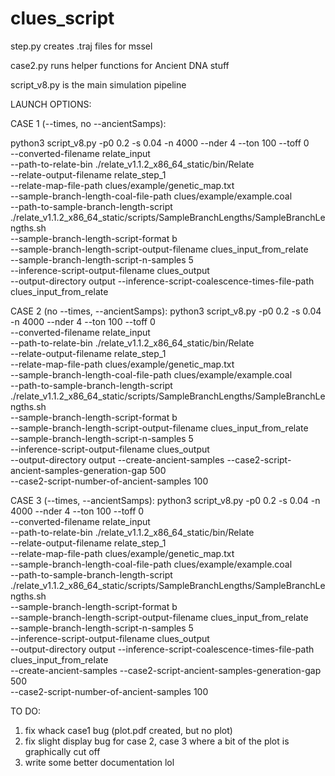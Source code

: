 # clues_script
step.py creates .traj files for mssel 

case2.py runs helper functions for Ancient DNA stuff 

script_v8.py is the main simulation pipeline 


LAUNCH OPTIONS:

CASE 1 (--times, no --ancientSamps):

python3 script_v8.py -p0 0.2 -s 0.04 -n 4000 --nder 4 --ton 100 --toff 0 \
--converted-filename relate_input \
--path-to-relate-bin ./relate_v1.1.2_x86_64_static/bin/Relate \
--relate-output-filename relate_step_1 \
--relate-map-file-path clues/example/genetic_map.txt \
--sample-branch-length-coal-file-path clues/example/example.coal \
--path-to-sample-branch-length-script ./relate_v1.1.2_x86_64_static/scripts/SampleBranchLengths/SampleBranchLengths.sh \
--sample-branch-length-script-format b \
--sample-branch-length-script-output-filename clues_input_from_relate \
--sample-branch-length-script-n-samples 5 \
--inference-script-output-filename clues_output \
--output-directory output --inference-script-coalescence-times-file-path clues_input_from_relate

CASE 2 (no --times, --ancientSamps):
python3 script_v8.py -p0 0.2 -s 0.04 -n 4000 --nder 4 --ton 100 --toff 0 \
--converted-filename relate_input \
--path-to-relate-bin ./relate_v1.1.2_x86_64_static/bin/Relate \
--relate-output-filename relate_step_1 \
--relate-map-file-path clues/example/genetic_map.txt \
--sample-branch-length-coal-file-path clues/example/example.coal \
--path-to-sample-branch-length-script ./relate_v1.1.2_x86_64_static/scripts/SampleBranchLengths/SampleBranchLengths.sh \
--sample-branch-length-script-format b \
--sample-branch-length-script-output-filename clues_input_from_relate \
--sample-branch-length-script-n-samples 5 \
--inference-script-output-filename clues_output \
--output-directory output --create-ancient-samples --case2-script-ancient-samples-generation-gap 500 \
--case2-script-number-of-ancient-samples 100

CASE 3 (--times, --ancientSamps):
python3 script_v8.py -p0 0.2 -s 0.04 -n 4000 --nder 4 --ton 100 --toff 0 \
--converted-filename relate_input \
--path-to-relate-bin ./relate_v1.1.2_x86_64_static/bin/Relate \
--relate-output-filename relate_step_1 \
--relate-map-file-path clues/example/genetic_map.txt \
--sample-branch-length-coal-file-path clues/example/example.coal \
--path-to-sample-branch-length-script ./relate_v1.1.2_x86_64_static/scripts/SampleBranchLengths/SampleBranchLengths.sh \
--sample-branch-length-script-format b \
--sample-branch-length-script-output-filename clues_input_from_relate \
--sample-branch-length-script-n-samples 5 \
--inference-script-output-filename clues_output \
--output-directory output --inference-script-coalescence-times-file-path clues_input_from_relate \
--create-ancient-samples --case2-script-ancient-samples-generation-gap 500 \
--case2-script-number-of-ancient-samples 100


TO DO:
1. fix whack case1 bug (plot.pdf created, but no plot)
2. fix slight display bug for case 2, case 3 where a bit of the plot is graphically cut off
3. write some better documentation lol
